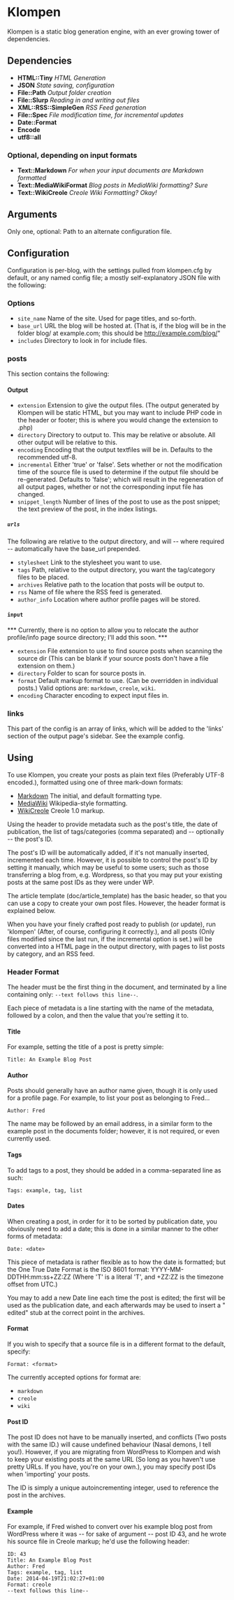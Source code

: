 # Klompen

Klompen is a static blog generation engine, with an ever growing tower
of dependencies.

## Dependencies
   - **HTML::Tiny** *HTML Generation*
   - **JSON** *State saving, configuration*
   - **File::Path** *Output folder creation*
   - **File::Slurp** *Reading in and writing out files*
   - **XML::RSS::SimpleGen** *RSS Feed generation*
   - **File::Spec** *File modification time, for incremental updates*
   - **Date::Format**
   - **Encode**
   - **utf8::all**

### Optional, depending on input formats
   - **Text::Markdown** *For when your input documents are Markdown formatted*
   - **Text::MediaWikiFormat** *Blog posts in MediaWiki formatting? Sure*
   - **Text::WikiCreole** *Creole Wiki Formatting? Okay!*

## Arguments

Only one, optional: Path to an alternate configuration file.

## Configuration

Configuration is per-blog, with the settings pulled from klompen.cfg
by default, or any named config file; a mostly self-explanatory JSON
file with the following:

### Options

* `site_name`
   Name of the site. Used for page titles, and so-forth.
* `base_url`
   URL the blog will be hosted at. (That is, if the blog will be in
   the folder blog/ at example.com; this should be
   http://example.com/blog/"
* `includes`
   Directory to look in for include files.

### posts

This section contains the following:

#### Output

* `extension`
  Extension to give the output files. (The output generated by Klompen
  will be static HTML, but you may want to include PHP code in the
  header or footer; this is where you would change the extension to
  .php)
* `directory`
   Directory to output to. This may be relative or absolute. All other
   output will be relative to this.
* `encoding`
   Encoding that the output textfiles will be in. Defaults to the
   recommended utf-8.
* `incremental`
   Either 'true' or 'false'. Sets whether or not the modification time
   of the source file is used to determine if the output file should
   be re-generated. Defaults to 'false'; which will result in the
   regeneration of all output pages, whether or not the corresponding
   input file has changed.
* `snippet_length`
   Number of lines of the post to use as the post snippet; the text
   preview of the post, in the index listings.

##### `urls`

The following are relative to the output directory, and will -- where
required -- automatically have the base_url prepended.

* `stylesheet`
   Link to the stylesheet you want to use.
* `tags`
  Path, relative to the output directory, you want the tag/category
  files to be placed.
* `archives`
  Relative path to the location that posts will be output to.
* `rss`
   Name of file where the RSS feed is generated.
* `author_info`
  Location where author profile pages will be stored.

#### `input`

 *** Currently, there is no option to allow you to relocate the author
  profile/info page source directory; I'll add this soon. ***

* `extension`
  File extension to use to find source posts when scanning
  the source dir (This can be blank if your source posts
  don't have a file extension on them.)
* `directory`
   Folder to scan for source posts in.
* `format`
   Default markup format to use. (Can be overridden in individual posts.) Valid options are: `markdown`, `creole`, `wiki`.
* `encoding`
  Character encoding to expect input files in.

### links

This part of the config is an array of links, which will be added to
the 'links' section of the output page's sidebar. See the example
config.

## Using

To use Klompen, you create your posts as plain text files (Preferably
UTF-8 encoded.), formatted using one of three mark-down formats:

 - [Markdown](https://daringfireball.net/projects/markdown/) The
   initial, and default formatting type.
 - [MediaWiki](http://en.wikipedia.org/wiki/Help:Contents/Editing_Wikipedia) Wikipedia-style formatting.
 - [WikiCreole](http://www.wikicreole.org/wiki/Creole1.0) Creole 1.0 markup.

Using the header to provide metadata such as the post's title, the
date of publication, the list of tags/categories (comma separated) and
-- optionally -- the post's ID.

The post's ID will be automatically added, if it's not manually
inserted, incremented each time. However, it is possible to control
the post's ID by setting it manually, which may be useful to some
users; such as those transferring a blog from, e.g. Wordpress, so that
you may put your existing posts at the same post IDs as they were
under WP.

The article template (doc/article_template) has the basic header, so
that you can use a copy to create your own post files. However, the
header format is explained below.

When you have your finely crafted post ready to publish (or update),
run 'klompen' (After, of course, configuring it correctly.), and all
posts (Only files modified since the last run, if the incremental
option is set.) will be converted into a HTML page in the output
directory, with pages to list posts by category, and an RSS feed.

### Header Format

The header must be the first thing in the document, and terminated by
a line containing only: `--text follows this line--`.

Each piece of metadata is a line starting with the name of the
metadata, followed by a colon, and then the value that you're setting
it to.

#### Title

For example, setting the title of a post is pretty simple:

    Title: An Example Blog Post

#### Author

Posts should generally have an author name given, though it is only
used for a profile page. For example, to list your post as belonging
to Fred...

    Author: Fred

The name may be followed by an email address, in a similar form to the
example post in the documents folder; however, it is not required, or
even currently used.

#### Tags

To add tags to a post, they should be added in a comma-separated line
as such:

    Tags: example, tag, list

#### Dates

When creating a post, in order for it to be sorted by publication
date, you obviously need to add a date; this is done in a similar
manner to the other forms of metadata:

    Date: <date>

This piece of metadata is rather flexible as to how the date is
formatted; but the One True Date Format is the ISO 8601 format:
YYYY-MM-DDTHH:mm:ss+ZZ:ZZ (Where 'T' is a literal 'T', and +ZZ:ZZ is
the timezone offset from UTC.)

You may to add a new Date line each time the post is edited; the first
will be used as the publication date, and each afterwards may be used
to insert a "<Post> edited" stub at the correct point in the archives.

#### Format

If you wish to specify that a source file is in a different format to
the default, specify:

    Format: <format>

The currently accepted options for format are:

 * `markdown`
 * `creole`
 * `wiki`

#### Post ID

The post ID does not have to be manually inserted, and conflicts (Two
posts with the same ID.) will cause undefined behaviour (Nasal demons,
I tell you!). However, if you are migrating from WordPress to Klompen
and wish to keep your existing posts at the same URL (So long as you
haven't use pretty URLs. If you have, you're on your own.), you may
specify post IDs when 'importing' your posts.

The ID is simply a unique autoincrementing integer, used to reference
the post in the archives.

#### Example

For example, if Fred wished to convert over his example blog post from
WordPress where it was -- for sake of argument -- post ID 43, and he
wrote his source file in Creole markup; he'd use the following header:

    ID: 43
    Title: An Example Blog Post
    Author: Fred
    Tags: example, tag, list
    Date: 2014-04-19T21:02:27+01:00
    Format: creole
    --text follows this line--
